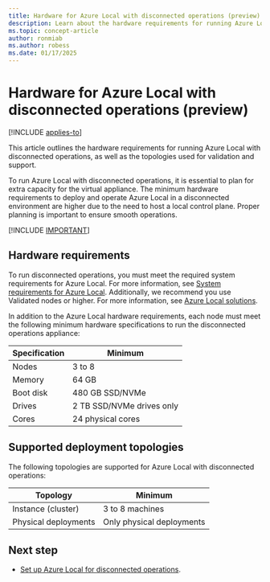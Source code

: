 ```yaml
---
title: Hardware for Azure Local with disconnected operations (preview).
description: Learn about the hardware requirements for running Azure Local with disconnected operations, as well as the topologies used for validation and support.
ms.topic: concept-article
author: ronmiab
ms.author: robess
ms.date: 01/17/2025
---
```


# Hardware for Azure Local with disconnected operations (preview)  

[!INCLUDE [applies-to](../includes/release-2411-1-later.md)]

This article outlines the hardware requirements for running Azure Local with disconnected operations, as well as the topologies used for validation and support.

To run Azure Local with disconnected operations, it is essential to plan for extra capacity for the virtual appliance. The minimum hardware requirements to deploy and operate Azure Local in a disconnected environment are higher due to the need to host a local control plane. Proper planning is important to ensure smooth operations.

[!INCLUDE [IMPORTANT](../includes/disconnected-operations-preview.md)]

## Hardware requirements  

To run disconnected operations, you must meet the required system requirements for Azure Local. For more information, see [System requirements for Azure Local](../concepts/system-requirements-23h2.md). Additionally, we recommend you use Validated nodes or higher. For more information, see [Azure Local solutions](https://azurelocalsolutions.azure.microsoft.com/).

In addition to the Azure Local hardware requirements, each node must meet the following minimum hardware specifications to run the disconnected operations appliance:

| Specification | Minimum                   |
|---------------|---------------------------|
| Nodes         | 3 to 8                    |
| Memory        | 64 GB                     |
| Boot disk     | 480 GB SSD/NVMe           |
| Drives        | 2 TB SSD/NVMe drives only |
| Cores         | 24 physical cores         |

## Supported deployment topologies  

The following topologies are supported for Azure Local with disconnected operations:

| Topology  | Minimum                                       |
|-----------|-----------------------------------------------|
| Instance (cluster)   | 3 to 8 machines                    |
| Physical deployments | Only physical deployments          |

<!--## Unsupported topologies

The following topologies are not supported for Azure Local with disconnected operations:

- Virtual deployments used for POC or learning purposes.
- Deployments involving two machines.-->

## Next step

- [Set up Azure Local for disconnected operations](disconnected-operations-virtual-appliance.md).
